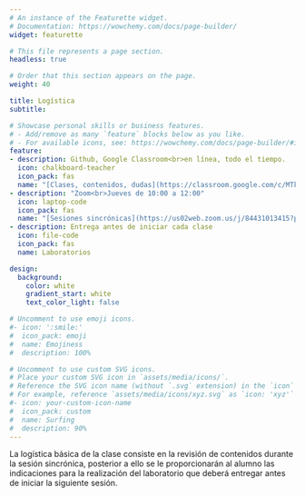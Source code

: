 ```yaml
---
# An instance of the Featurette widget.
# Documentation: https://wowchemy.com/docs/page-builder/
widget: featurette

# This file represents a page section.
headless: true

# Order that this section appears on the page.
weight: 40

title: Logística
subtitle:

# Showcase personal skills or business features.
# - Add/remove as many `feature` blocks below as you like.
# - For available icons, see: https://wowchemy.com/docs/page-builder/#icons
feature:
- description: Github, Google Classroom<br>en línea, todo el tiempo.
  icon: chalkboard-teacher
  icon_pack: fas
  name: "[Clases, contenidos, dudas](https://classroom.google.com/c/MTk0ODUzMDYzODc1)."
- description: "Zoom<br>Jueves de 10:00 a 12:00"
  icon: laptop-code
  icon_pack: fas
  name: "[Sesiones sincrónicas](https://us02web.zoom.us/j/84431013415?pwd=d05RSEsyMitxaDAxNXhuYXlrQkFVZz09)"
- description: Entrega antes de iniciar cada clase
  icon: file-code
  icon_pack: fas
  name: Laboratorios

design:
  background:
    color: white
    gradient_start: white
    text_color_light: false

# Uncomment to use emoji icons.
#- icon: ':smile:'
#  icon_pack: emoji
#  name: Emojiness
#  description: 100% 

# Uncomment to use custom SVG icons.
# Place your custom SVG icon in `assets/media/icons/`.
# Reference the SVG icon name (without `.svg` extension) in the `icon` field.
# For example, reference `assets/media/icons/xyz.svg` as `icon: 'xyz'`
#- icon: your-custom-icon-name
#  icon_pack: custom
#  name: Surfing
#  description: 90%
---
```


La logística básica de la clase consiste en la revisión de contenidos durante 
la sesión sincrónica, posterior a ello se le proporcionarán al alumno las 
indicaciones para la realización del laboratorio que deberá entregar antes de 
iniciar la siguiente sesión.

